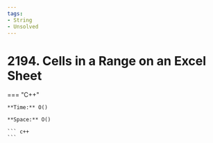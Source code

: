 ```yaml
---
tags:
- String
- Unsolved
---
```



# 2194. Cells in a Range on an Excel Sheet

=== "C++"

    **Time:** O()

    **Space:** O()

    ``` c++
    ```